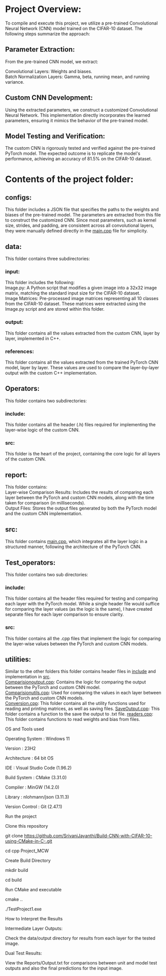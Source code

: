 # Project Overview:


To compile and execute this project, we utilize a pre-trained Convolutional Neural Network (CNN) model trained on the CIFAR-10 dataset. The following steps summarize the approach:

## Parameter Extraction:
From the pre-trained CNN model, we extract:

Convolutional Layers: Weights and biases. <br>
Batch Normalization Layers: Gamma, beta, running mean, and running variance.
## Custom CNN Development:
Using the extracted parameters, we construct a customized Convolutional Neural Network. This implementation directly incorporates the learned parameters, ensuring it mimics the behavior of the pre-trained model.

## Model Testing and Verification:
The custom CNN is rigorously tested and verified against the pre-trained PyTorch model. The expected outcome is to replicate the model's performance, achieving an accuracy of 81.5% on the CIFAR-10 dataset.


# Contents of the project folder:

## configs: 
This folder includes a JSON file that specifies the paths to the weights and biases of the pre-trained model. The parameters are extracted from this file to construct the customized CNN. Since most parameters, such as kernel size, strides, and padding, are consistent across all convolutional layers, they were manually defined directly in the [main.cpp](https://github.com/SrivaniJayanthi/Build-CNN-with-CIFAR-10-using-CMake-in-C-/blob/master/src/main.cpp) file for simplicity.
## data:
This folder contains three subdirectories:
### input:
This folder includes the following: <br>
Image.py: A Python script that modifies a given image into a 32x32 image matrix, matching the standard input size for the CIFAR-10 dataset. <br>
Image Matrices: Pre-processed image matrices representing all 10 classes from the CIFAR-10 dataset. These matrices were extracted using the Image.py script and are stored within this folder.
### output:
This folder contains all the values extracted from the custom CNN, layer by layer, implemented in C++.
### references:
This folder contains all the values extracted from the trained PyTorch CNN model, layer by layer. These values are used to compare the layer-by-layer output with the custom C++ implementation.

## Operators:
This folder contains two subdirectories:
### include:
This folder contains all the header (.h) files required for implementing the layer-wise logic of the custom CNN.

### src:
This folder is the heart of the project, containing the core logic for all layers of the custom CNN.

## report:
This folder contains: <br>
Layer-wise Comparison Results: Includes the results of comparing each layer between the PyTorch and custom CNN models, along with the time taken for comparison (in milliseconds). <br>
Output Files: Stores the output files generated by both the PyTorch model and the custom CNN implementation.

## src:
This folder contains [main.cpp](https://github.com/SrivaniJayanthi/Build-CNN-with-CIFAR-10-using-CMake-in-C-/blob/master/src/main.cpp), which integrates all the layer logic in a structured manner, following the architecture of the PyTorch CNN.

## Test_operators:
This folder contains two sub directories: 
### include:
This folder contains all the header files required for testing and comparing each layer with the PyTorch model. While a single header file would suffice for comparing the layer values (as the logic is the same), I have created separate files for each layer comparison to ensure clarity.
### src:
This folder contains all the .cpp files that implement the logic for comparing the layer-wise values between the PyTorch and custom CNN models.

## utilities:
Similar to the other folders this folder contains header files in [include](https://github.com/SrivaniJayanthi/Build-CNN-with-CIFAR-10-using-CMake-in-C-/tree/master/utilities/include) and implementation in [src](https://github.com/SrivaniJayanthi/Build-CNN-with-CIFAR-10-using-CMake-in-C-/tree/master/utilities/src). <br>
[Comparisionoutput.cpp](https://github.com/SrivaniJayanthi/Build-CNN-with-CIFAR-10-using-CMake-in-C-/blob/master/utilities/src/Comparisionoutput.cpp): Contains the logic for comparing the output between the PyTorch and custom CNN model. <br>
[Comparisionutils.cpp](https://github.com/SrivaniJayanthi/Build-CNN-with-CIFAR-10-using-CMake-in-C-/blob/master/utilities/src/Comparisionutils.cpp): Used for comparing the values in each layer between the PyTorch and custom CNN models. <br>
[Conversion.cpp](https://github.com/SrivaniJayanthi/Build-CNN-with-CIFAR-10-using-CMake-in-C-/blob/master/utilities/src/Conversion.cpp): This folder contains all the utility functions used for reading and printing matrices, as well as saving files.
[SaveOutput.cpp](https://github.com/SrivaniJayanthi/Build-CNN-with-CIFAR-10-using-CMake-in-C-/blob/master/utilities/src/SaveOutput.cpp): This folder contains a function to the save the output to .txt file.
[readers.cpp](https://github.com/SrivaniJayanthi/Build-CNN-with-CIFAR-10-using-CMake-in-C-/blob/master/utilities/src/readers.cpp): This folder contains functions to read weights and bias from files.




OS and Tools used


Operating System : Windows 11


Version : 23H2


Architecture : 64 bit OS



IDE : Visual Studio Code (1.96.2)


Build System : CMake (3.31.0)


Compiler : MinGW (14.2.0)


Library : nlohmann/json (3.11.3)


Version Control : Git (2.47.1)



Run the project


Clone this repository


git clone https://github.com/SrivaniJayanthi/Build-CNN-with-CIFAR-10-using-CMake-in-C-.git

cd cpp Project_MCW


Create Build Directory

mkdir build


cd build


Run CMake and executable

cmake ..

./TestProject1.exe



How to Interpret the Results


Intermediate Layer Outputs:


Check the data/output directory for results from each layer for the tested image.


Dual Test Results:


View the Reports/Output.txt for comparisons between unit and model test outputs and also the final predictions for the input image.
